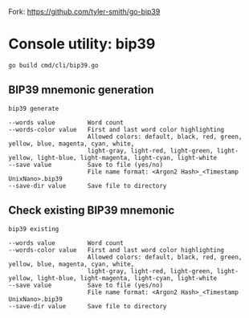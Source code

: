 Fork: https://github.com/tyler-smith/go-bip39

# Console utility: bip39
    go build cmd/cli/bip39.go

## BIP39 mnemonic generation
    bip39 generate

    --words value         Word count
    --words-color value   First and last word color highlighting
                          Allowed colors: default, black, red, green, yellow, blue, magenta, cyan, white,
                          light-gray, light-red, light-green, light-yellow, light-blue, light-magenta, light-cyan, light-white
    --save value          Save to file (yes/no)
                          File name format: <Argon2 Hash>_<Timestamp UnixNano>.bip39
    --save-dir value      Save file to directory


## Check existing BIP39 mnemonic
    bip39 existing

    --words value         Word count
    --words-color value   First and last word color highlighting
                          Allowed colors: default, black, red, green, yellow, blue, magenta, cyan, white,
                          light-gray, light-red, light-green, light-yellow, light-blue, light-magenta, light-cyan, light-white
    --save value          Save to file (yes/no)
                          File name format: <Argon2 Hash>_<Timestamp UnixNano>.bip39
    --save-dir value      Save file to directory

